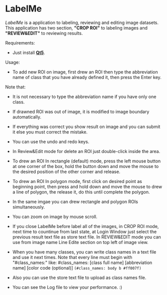 # LabelMe

   *LabelMe* is a application to labeling, reviewing and editing image datasets.
   This application has two section, **"CROP ROI"** to labeling images and **"REVIEW&EDIT"** to reviewing results.
   
 Requirements:  
- Just install [**Qt5**](https://wiki.qt.io/Install_Qt_5_on_Ubuntu "Install Qt 5 on Ubuntu").

Usage:

 - To add new ROI on image, first drew an ROI then type the abbreviation name of class that you have already defined it, then press the Enter key.

Note that:
  - It is not necessary to type the abbreviation name if you have only one class.
  - If drawned ROI was out of image, it is modified to image boundary automatically.
  - If everything was correct you show result on image and you can submit it else you must correct the mistake.
  - You can use the undo and redo keys.
  - In Review&Edit mode for delete an ROI just double-click inside the area.
  - To drew an ROI In rectangle (default) mode, press the left mouse button at one corner of the box, hold the button down and move the mouse to the desired position of the other corner and release.
  - To drew an ROI In polygon mode, first click on desired point as beginning point, then press and hold down and move the mouse to drew a line of polygon, the release it, do this until complete the polygon.
  - In the same imgae you can drew rectangle and polygon ROIs simultaneously.
  - You can zoom on image by mouse scroll.
  - If you close LabelMe before label all of the images, in CROP ROI mode, next time to countinue  from last state, at Login Window just select the previous result text file as store text file. In REVIEW&EDIT mode you can use from image name Line Edite section on top left of image view.
 - When you have many classes, you can write class names in a text file and use it next times. Note that every line must begin with "#class_names:" like: #class_names: [class full name] [abbreviation name] [color code (optional)] `(#class_names: body b #ff007f)`

- Also you can use the store text file to upload as class names file.

- You can see the Log file to view your performance. :)
